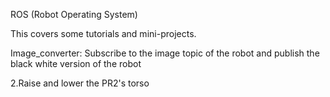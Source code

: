 ROS (Robot Operating System)

This covers some tutorials and mini-projects.

Image_converter: Subscribe to the image topic of the robot and publish the black white version of the robot

2.Raise and lower the PR2's torso
